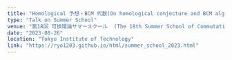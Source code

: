 ```yaml
---
title: "Homological 予想・BCM 代数(On homological conjecture and BCM algebra)"
type: "Talk on Summer School"
venue: "第18回 可換環論サマースクール  (The 18th Summer School of Commutative Ring Theory)"
date: "2023-08-26"
location: "Tokyo Institute of Technology"
link: "https://ryo1203.github.io/html/summer_school_2023.html"
---
```


